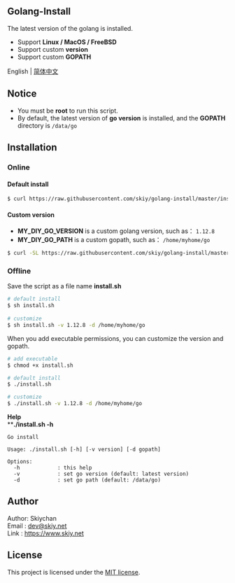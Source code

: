 Golang-Install
------
The latest version of the golang is installed.   
- Support **Linux / MacOS / FreeBSD**
- Support custom **version**  
- Support custom **GOPATH** 
   
English | [简体中文](./README_CN.md)

## Notice
- You must be **root** to run this script.
- By default, the latest version of **go version** is installed, and the **GOPATH** directory is ```/data/go```

## Installation
### Online
#### Default install 
```sh
$ curl https://raw.githubusercontent.com/skiy/golang-install/master/install.sh | bash
```

#### Custom version   
- **MY_DIY_GO_VERSION** is a custom golang version, such as： ```1.12.8```
- **MY_DIY_GO_PATH** is a custom gopath, such as： ```/home/myhome/go```

```sh
$ curl -SL https://raw.githubusercontent.com/skiy/golang-install/master/install.sh | bash /dev/stdin -v MY_DIY_GO_VERSION -d MY_DIY_GO_PATH
```

### Offline
Save the script as a file name **install.sh**    

```sh
# default install
$ sh install.sh   
   
# customize  
$ sh install.sh -v 1.12.8 -d /home/myhome/go 
```
  
When you add executable permissions, you can customize the version and gopath.   
```sh
# add executable
$ chmod +x install.sh

# default install
$ ./install.sh

# customize 
$ ./install.sh -v 1.12.8 -d /home/myhome/go
```

**Help**   
****./install.sh -h**
```
Go install

Usage: ./install.sh [-h] [-v version] [-d gopath]

Options:
  -h            : this help
  -v            : set go version (default: latest version)
  -d            : set go path (default: /data/go)
```

## Author
Author: Skiychan   
Email : dev@skiy.net   
Link  : https://www.skiy.net 

## License

This project is licensed under the [MIT license](https://github.com/totoval/totoval/blob/master/LICENSE).